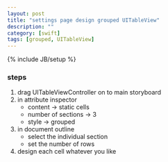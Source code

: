 ```yaml
---
layout: post
title: "settings page design grouped UITableView"
description: ""
category: [swift]
tags: [grouped, UITableView]
---
```

{% include JB/setup %}


### steps

1. drag UITableViewController on to main storyboard
2. in attribute inspector 
    * content -> static cells
    * number of sections -> 3
    * style -> grouped
3. in document outline
    * select the individual section 
    * set the number of rows
4. design each cell whatever you like